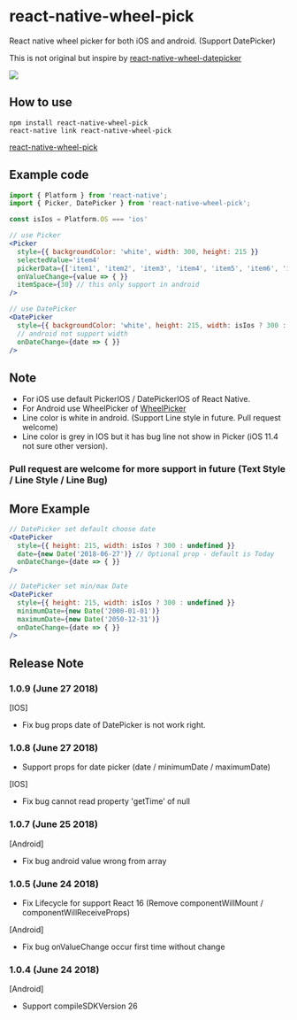 # react-native-wheel-pick

React native wheel picker for both iOS and android. (Support DatePicker)

This is not original but inspire by  [react-native-wheel-datepicker](https://github.com/pinguinjkeke/react-native-wheel-datepicker)

![](https://preview.ibb.co/iUjDZo/screen1.png)

## How to use

```
npm install react-native-wheel-pick
react-native link react-native-wheel-pick
```
[react-native-wheel-pick](https://www.npmjs.com/package/react-native-wheel-pick)

## Example code

```jsx
import { Platform } from 'react-native';
import { Picker, DatePicker } from 'react-native-wheel-pick';

const isIos = Platform.OS === 'ios'

// use Picker
<Picker
  style={{ backgroundColor: 'white', width: 300, height: 215 }}
  selectedValue='item4'
  pickerData={['item1', 'item2', 'item3', 'item4', 'item5', 'item6', 'item7']}
  onValueChange={value => { }}
  itemSpace={30} // this only support in android
/>

// use DatePicker
<DatePicker
  style={{ backgroundColor: 'white', height: 215, width: isIos ? 300 : undefined }} 
  // android not support width
  onDateChange={date => { }}
/>

```
## Note

- For iOS use default PickerIOS / DatePickerIOS of React Native.
- For Android use WheelPicker of [WheelPicker](https://github.com/AigeStudio/WheelPicker)
- Line color is white in android. (Support Line style in future. Pull request welcome)
- Line color is grey in IOS but it has bug line not show in Picker (iOS 11.4 not sure other version).

### Pull request are welcome for more support in future (Text Style / Line Style / Line Bug)

## More Example

```jsx
// DatePicker set default choose date
<DatePicker
  style={{ height: 215, width: isIos ? 300 : undefined }}
  date={new Date('2018-06-27')} // Optional prop - default is Today
  onDateChange={date => { }}
/>

// DatePicker set min/max Date
<DatePicker
  style={{ height: 215, width: isIos ? 300 : undefined }}
  minimumDate={new Date('2000-01-01')}
  maximumDate={new Date('2050-12-31')}
  onDateChange={date => { }}
/>
```

## Release Note

### 1.0.9 (June 27 2018)
[IOS]
- Fix bug props date of DatePicker is not work right.

### 1.0.8 (June 27 2018)
- Support props for date picker (date / minimumDate / maximumDate)

[IOS]
- Fix bug cannot read property 'getTime' of null

### 1.0.7 (June 25 2018)

[Android]
- Fix bug android value wrong from array

### 1.0.5 (June 24 2018)
- Fix Lifecycle for support React 16 (Remove componentWillMount / componentWillReceiveProps)

[Android]
- Fix bug onValueChange occur first time without change

### 1.0.4 (June 24 2018)
[Android]
- Support compileSDKVersion 26
